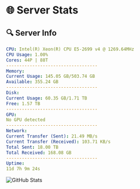 # 🌐 Server Stats
## 🔍 Server Info
```yaml
CPU: Intel(R) Xeon(R) CPU E5-2699 v4 @ 1269.64MHz
CPU Usage: 1.00%
Cores: 44P | 88T
-----------------------------------
Memory:
Current Usage: 145.05 GB/503.74 GB
Available: 355.24 GB
-----------------------------------
Disk:
Current Usage: 60.35 GB/1.71 TB
Free: 1.57 TB
-----------------------------------
GPU:
No GPU detected
-----------------------------------
Network:
Current Transfer (Sent): 21.49 MB/s
Current Transfer (Received): 103.71 KB/s
Total Sent: 18.00 TB
Total Received: 168.08 GB
-----------------------------------
Uptime:
11d 7h 9m 24s
```
![GitHub Stats](https://img.shields.io/badge/Updated-2025-03-19_04:32:13-blue)